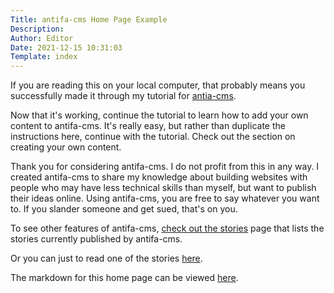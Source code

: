 ```yaml
---
Title: antifa-cms Home Page Example
Description: 
Author: Editor
Date: 2021-12-15 10:31:03
Template: index
---
```


If you are reading this on your local computer, that probably means you successfully made it through my tutorial for [antia-cms](https://github.com/revolt3d/antifa-cms).

Now that it's working, continue the tutorial to learn how to add your own content to antifa-cms. It's really easy, but rather than duplicate the instructions here, continue with the tutorial. Check out the section on creating your own content.

Thank you for considering antifa-cms. I do not profit from this in any way. I created antifa-cms to share my knowledge about building websites with people who may have less technical skills than myself, but want to publish their ideas online. Using antifa-cms, you are free to say whatever you want to. If you slander someone and get sued, that's on you.

To see other features of antifa-cms, [check out the stories](story) page that lists the stories currently published by antifa-cms.

Or you can just to read one of the stories [here](story/12192022-jan6-wrapup).

The markdown for this home page can be viewed [here](https://github.com/revolt3d/antifa-cms/blob/main/content/index.md?plain=1).